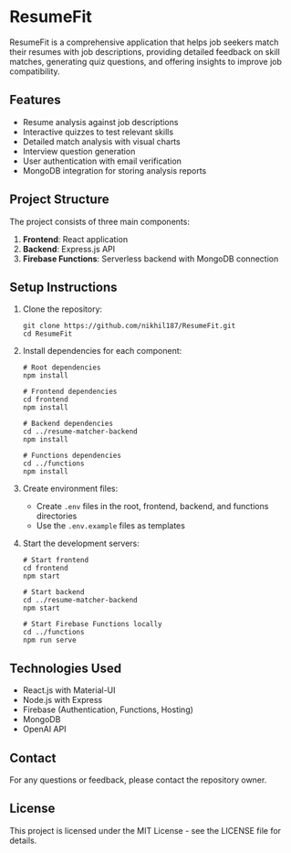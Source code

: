# ResumeFit

ResumeFit is a comprehensive application that helps job seekers match their resumes with job descriptions, providing detailed feedback on skill matches, generating quiz questions, and offering insights to improve job compatibility.

## Features

- Resume analysis against job descriptions
- Interactive quizzes to test relevant skills
- Detailed match analysis with visual charts
- Interview question generation
- User authentication with email verification
- MongoDB integration for storing analysis reports

## Project Structure

The project consists of three main components:

1. **Frontend**: React application
2. **Backend**: Express.js API
3. **Firebase Functions**: Serverless backend with MongoDB connection

## Setup Instructions

1. Clone the repository:
   ```
   git clone https://github.com/nikhil187/ResumeFit.git
   cd ResumeFit
   ```

2. Install dependencies for each component:
   ```
   # Root dependencies
   npm install

   # Frontend dependencies
   cd frontend
   npm install

   # Backend dependencies
   cd ../resume-matcher-backend
   npm install

   # Functions dependencies
   cd ../functions
   npm install
   ```

3. Create environment files:
   - Create `.env` files in the root, frontend, backend, and functions directories
   - Use the `.env.example` files as templates

4. Start the development servers:
   ```
   # Start frontend
   cd frontend
   npm start

   # Start backend
   cd ../resume-matcher-backend
   npm start

   # Start Firebase Functions locally
   cd ../functions
   npm run serve
   ```

## Technologies Used

- React.js with Material-UI
- Node.js with Express
- Firebase (Authentication, Functions, Hosting)
- MongoDB
- OpenAI API

## Contact

For any questions or feedback, please contact the repository owner.

## License

This project is licensed under the MIT License - see the LICENSE file for details. 